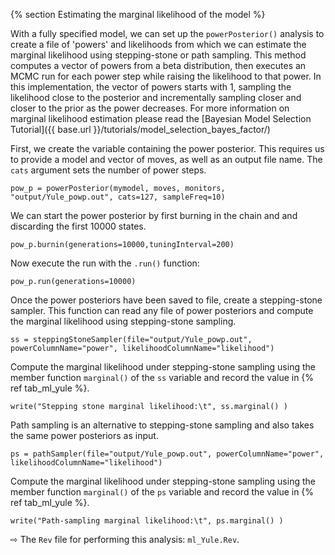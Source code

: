 {% section Estimating the marginal likelihood of the model %}

With a fully specified model, we can set up the `powerPosterior()`
analysis to create a file of 'powers' and likelihoods from which we can
estimate the marginal likelihood using stepping-stone or path sampling.
This method computes a vector of powers from a beta distribution, then
executes an MCMC run for each power step while raising the likelihood to
that power. In this implementation, the vector of powers starts with 1,
sampling the likelihood close to the posterior and incrementally
sampling closer and closer to the prior as the power decreases. For more
information on marginal likelihood estimation please read the
[Bayesian Model Selection Tutorial]({{ base.url }}/tutorials/model_selection_bayes_factor/)

First, we create the variable containing the power posterior. This
requires us to provide a model and vector of moves, as well as an output
file name. The `cats` argument sets the number of power steps.
```
pow_p = powerPosterior(mymodel, moves, monitors, "output/Yule_powp.out", cats=127, sampleFreq=10)
```
We can start the power posterior by first burning in the chain and and
discarding the first 10000 states.
```
pow_p.burnin(generations=10000,tuningInterval=200)
```
Now execute the run with the `.run()` function:
```
pow_p.run(generations=10000)
```
Once the power posteriors have been saved to file, create a
stepping-stone sampler. This function can read any file of power
posteriors and compute the marginal likelihood using stepping-stone
sampling.
```
ss = steppingStoneSampler(file="output/Yule_powp.out", powerColumnName="power", likelihoodColumnName="likelihood")
```
Compute the marginal likelihood under stepping-stone sampling using the
member function `marginal()` of the `ss` variable and record the value
in {% ref tab_ml_yule %}.
```
write("Stepping stone marginal likelihood:\t", ss.marginal() )
```
Path sampling is an alternative to stepping-stone sampling and also
takes the same power posteriors as input.
```
ps = pathSampler(file="output/Yule_powp.out", powerColumnName="power", likelihoodColumnName="likelihood")
```
Compute the marginal likelihood under stepping-stone sampling using the
member function `marginal()` of the `ps` variable and record the value
in {% ref tab_ml_yule %}.
```
write("Path-sampling marginal likelihood:\t", ps.marginal() )
```
&#8680; The `Rev` file for performing this analysis: `ml_Yule.Rev`.
